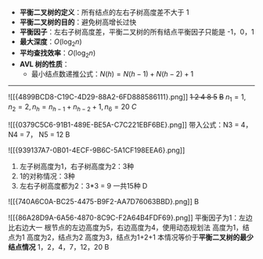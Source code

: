 - **平衡二叉树的定义**：所有结点的左右子树高度差不大于 1
- **平衡二叉树的目的**：避免树高增长过快
- **平衡因子**：左右子树高度差，平衡二叉树的所有结点平衡因子只能是 -1，0，1
- **最大深度**：$O(\log_2n)$
- **平均查找效率**：$O(\log_2n)$
- **AVL 树的性质**：
	- 最小结点数递推公式：$N(h) = N(h-1) + N(h-2) + 1$

--------
![[{4899BCD8-C19C-4D29-88A2-6FD888586111}.png]]
~~1 2 4 8 5~~
~~B~~
$n_1 = 1, n_2 = 2, n_{h} = n_{h-1}+n_{h-2}+1, n_6 = 20$
*C*

![[{0379C5C6-91B1-489E-BE5A-C7C221EBF6BE}.png]]
带入公式：N3 = 4，N4 = 7， N5 = 12
B

![[{939137A7-0B01-4ECF-9B6C-5A1CF198EEA6}.png]]
1. 左子树高度为1，右子树高度为2：3种
2. 1的对称情况：3种
3. 左右子树高度都为2：3\*3 = 9
一共15种
D

![[{740A6C0A-BC25-4475-B9F2-AA7D76063BBD}.png]]
B

![[{86A28D9A-6A56-4870-8C9C-F2A64B4FDF69}.png]]
平衡因子为1：左边比右边大一
根节点的左边高度为5，右边高度为4，使用动态规划法
高度为1，结点为1
高度为2，结点为2
高度为3，结点为1+2+1
本情况等价于**平衡二叉树的最少结点情况**
1，2，4，7，12，20
B